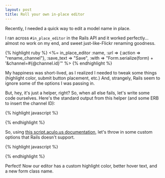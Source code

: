 ```yaml
--- 
layout: post
title: Roll your own in-place editor
---
```

Recently, I needed a quick way to edit a model name in place.

I ran across <code>#in\_place\_editor</code> in the Rails API and it worked perfectly... almost no work on my end, and sweet just-like-Flickr renaming goodness.

{% highlight ruby %}
<%= in_place_editor :name, :url => {:action => "rename_channel"}, :save_text => "Save", :with => "Form.serialize(form) + '&channel=#{@channel.id}'" %>
{% endhighlight %}

My happiness was short-lived, as I realized I needed to tweak some things (highlight color, submit button placement, etc.) And, strangely, Rails seem to ignore some of the options I was passing in.

But, hey, it's just a helper, right? So, when all else fails, let's write some code ourselves. Here's the standard output from this helper (and some ERB to insert the channel ID):

{% highlight javascript %}
<script type="text/javascript">
//<![CDATA[
new Ajax.InPlaceEditor('name', '/widgets/rename_channel', {callback:function(form) { return Form.serialize(form) + "&channel=<%= @channel.id %>" }, okText:'Save'})
//]]>
</script>
{% endhighlight %}

So, using [this script.aculo.us documentation](http://wiki.script.aculo.us/scriptaculous/show/Ajax.InPlaceEditor), let's throw in some custom options that Rails doesn't support.

{% highlight javascript %}
<script type="text/javascript">
//<![CDATA[
new Ajax.InPlaceEditor('name', '/widgets/rename_channel', {callback:function(form) { return Form.serialize(form) + "&channel=<%= @channel.id %>" }, okText:'Save', formClassName:"edit_name", clickToEditText:'Click to rename channel', highlightcolor:'#cdd8ea'})
//]]>
</script>
{% endhighlight %}

Perfect! Now our editor has a custom highlight color, better hover text, and a new form class name.
